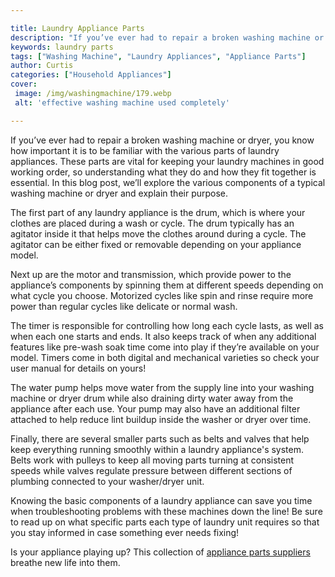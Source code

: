 ```yaml
---

title: Laundry Appliance Parts
description: "If you’ve ever had to repair a broken washing machine or dryer, you know how important it is to be familiar with the various parts...learn more about it now"
keywords: laundry parts
tags: ["Washing Machine", "Laundry Appliances", "Appliance Parts"]
author: Curtis
categories: ["Household Appliances"]
cover: 
 image: /img/washingmachine/179.webp
 alt: 'effective washing machine used completely'

---
```


If you’ve ever had to repair a broken washing machine or dryer, you know how important it is to be familiar with the various parts of laundry appliances. These parts are vital for keeping your laundry machines in good working order, so understanding what they do and how they fit together is essential. In this blog post, we’ll explore the various components of a typical washing machine or dryer and explain their purpose. 

The first part of any laundry appliance is the drum, which is where your clothes are placed during a wash or cycle. The drum typically has an agitator inside it that helps move the clothes around during a cycle. The agitator can be either fixed or removable depending on your appliance model. 

Next up are the motor and transmission, which provide power to the appliance’s components by spinning them at different speeds depending on what cycle you choose. Motorized cycles like spin and rinse require more power than regular cycles like delicate or normal wash. 

The timer is responsible for controlling how long each cycle lasts, as well as when each one starts and ends. It also keeps track of when any additional features like pre-wash soak time come into play if they’re available on your model. Timers come in both digital and mechanical varieties so check your user manual for details on yours! 

The water pump helps move water from the supply line into your washing machine or dryer drum while also draining dirty water away from the appliance after each use. Your pump may also have an additional filter attached to help reduce lint buildup inside the washer or dryer over time. 

Finally, there are several smaller parts such as belts and valves that help keep everything running smoothly within a laundry appliance's system. Belts work with pulleys to keep all moving parts turning at consistent speeds while valves regulate pressure between different sections of plumbing connected to your washer/dryer unit. 

Knowing the basic components of a laundry appliance can save you time when troubleshooting problems with these machines down the line! Be sure to read up on what specific parts each type of laundry unit requires so that you stay informed in case something ever needs fixing!

Is your appliance playing up? This collection of <a href="/pages/appliance-parts-suppliers/">appliance parts suppliers</a> breathe new life into them.